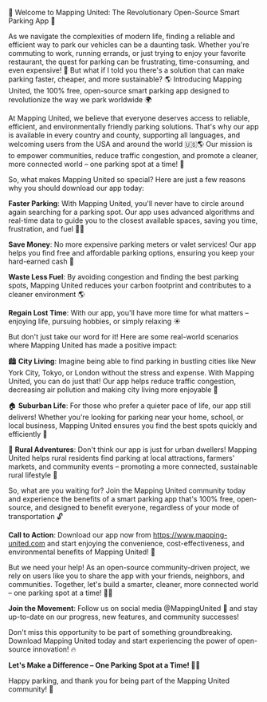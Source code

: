 🚀 Welcome to Mapping United: The Revolutionary Open-Source Smart Parking App 🚀

As we navigate the complexities of modern life, finding a reliable and efficient way to park our vehicles can be a daunting task. Whether you're commuting to work, running errands, or just trying to enjoy your favorite restaurant, the quest for parking can be frustrating, time-consuming, and even expensive! 💸 But what if I told you there's a solution that can make parking faster, cheaper, and more sustainable? 🌎 Introducing Mapping United, the 100% free, open-source smart parking app designed to revolutionize the way we park worldwide 🌍

At Mapping United, we believe that everyone deserves access to reliable, efficient, and environmentally friendly parking solutions. That's why our app is available in every country and county, supporting all languages, and welcoming users from the USA and around the world 🇺🇸🌎 Our mission is to empower communities, reduce traffic congestion, and promote a cleaner, more connected world – one parking spot at a time! 🚀

So, what makes Mapping United so special? Here are just a few reasons why you should download our app today:

**Faster Parking**: With Mapping United, you'll never have to circle around again searching for a parking spot. Our app uses advanced algorithms and real-time data to guide you to the closest available spaces, saving you time, frustration, and fuel 🚗💨

**Save Money**: No more expensive parking meters or valet services! Our app helps you find free and affordable parking options, ensuring you keep your hard-earned cash 💸

**Waste Less Fuel**: By avoiding congestion and finding the best parking spots, Mapping United reduces your carbon footprint and contributes to a cleaner environment 🌎

**Regain Lost Time**: With our app, you'll have more time for what matters – enjoying life, pursuing hobbies, or simply relaxing ☀️

But don't just take our word for it! Here are some real-world scenarios where Mapping United has made a positive impact:

🏙️ **City Living**: Imagine being able to find parking in bustling cities like New York City, Tokyo, or London without the stress and expense. With Mapping United, you can do just that! Our app helps reduce traffic congestion, decreasing air pollution and making city living more enjoyable 🌆

🏠 **Suburban Life**: For those who prefer a quieter pace of life, our app still delivers! Whether you're looking for parking near your home, school, or local business, Mapping United ensures you find the best spots quickly and efficiently 🏡

🚂 **Rural Adventures**: Don't think our app is just for urban dwellers! Mapping United helps rural residents find parking at local attractions, farmers' markets, and community events – promoting a more connected, sustainable rural lifestyle 🌄

So, what are you waiting for? Join the Mapping United community today and experience the benefits of a smart parking app that's 100% free, open-source, and designed to benefit everyone, regardless of your mode of transportation 🔓

**Call to Action**: Download our app now from https://www.mapping-united.com and start enjoying the convenience, cost-effectiveness, and environmental benefits of Mapping United! 📲

But we need your help! As an open-source community-driven project, we rely on users like you to share the app with your friends, neighbors, and communities. Together, let's build a smarter, cleaner, more connected world – one parking spot at a time! 💪🌟

**Join the Movement**: Follow us on social media @MappingUnited 📱 and stay up-to-date on our progress, new features, and community successes!

Don't miss this opportunity to be part of something groundbreaking. Download Mapping United today and start experiencing the power of open-source innovation! 🔥

**Let's Make a Difference – One Parking Spot at a Time! 💪🌟**

Happy parking, and thank you for being part of the Mapping United community! 🙏